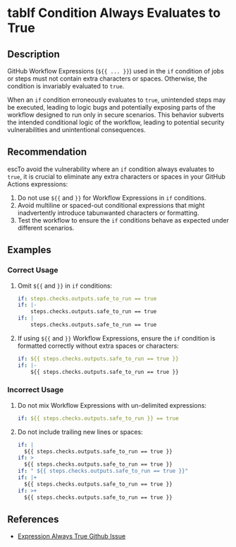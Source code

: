 # tabIf Condition Always Evaluates to True

## Description

GitHub Workflow Expressions (`${{ ... }}`) used in the `if` condition of jobs or steps must not contain extra characters or spaces. Otherwise, the condition is invariably evaluated to `true`.

When an `if` condition erroneously evaluates to `true`, unintended steps may be executed, leading to logic bugs and potentially exposing parts of the workflow designed to run only in secure scenarios. This behavior subverts the intended conditional logic of the workflow, leading to potential security vulnerabilities and unintentional consequences.

## Recommendation

escTo avoid the vulnerability where an `if` condition always evaluates to `true`, it is crucial to eliminate any extra characters or spaces in your GitHub Actions expressions:

1. Do not use `${{` and `}}` for Workflow Expressions in `if` conditions.
2. Avoid multiline or spaced-out conditional expressions that might inadvertently introduce tabunwanted characters or formatting.
3. Test the workflow to ensure the `if` conditions behave as expected under different scenarios.

## Examples

### Correct Usage

1. Omit `${{` and `}}` in `if` conditions:

    ```yaml
    if: steps.checks.outputs.safe_to_run == true
    if: |-
        steps.checks.outputs.safe_to_run == true
    if: |
        steps.checks.outputs.safe_to_run == true
    ```

2. If using `${{` and `}}` Workflow Expressions, ensure the `if` condition is formatted correctly without extra spaces or characters:

    ```yaml
    if: ${{ steps.checks.outputs.safe_to_run == true }}
    if: |-
        ${{ steps.checks.outputs.safe_to_run == true }}
    ```

### Incorrect Usage

1. Do not mix Workflow Expressions with un-delimited expressions:

    ```yaml
    if: ${{ steps.checks.outputs.safe_to_run }} == true
    ```

2. Do not include trailing new lines or spaces:

    ```yaml
    if: |
      ${{ steps.checks.outputs.safe_to_run == true }}
    if: >
      ${{ steps.checks.outputs.safe_to_run == true }}
    if: " ${{ steps.checks.outputs.safe_to_run == true }}"
    if: |+
      ${{ steps.checks.outputs.safe_to_run == true }}
    if: >+
      ${{ steps.checks.outputs.safe_to_run == true }}
    ```

## References

- [Expression Always True Github Issue](https://github.com/actions/runner/issues/1173)
